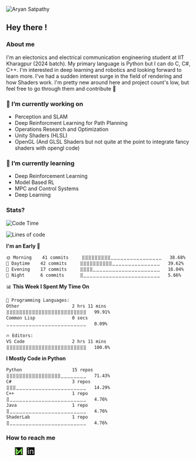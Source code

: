 <p allign = center>
  <img src = https://user-images.githubusercontent.com/86613790/145228433-6927e56b-be21-4b6a-9f0f-d51dc60b747e.jpg alt = "Aryan Satpathy">
</p>

## Hey there !

<!--
About Me : 
I'm currently ~~a Btech student at IIT KGP(Grad Yr 2024)~~ Nay just doing an online course for 1 lac sem fee.
I mostly use python, but do have the basics of C/C++
I'm pretty new around here, and the project count's low.
But you can go through them and contribute if you feel like :)
-->

### About me 

  I'm an electonics and electrical communication engineering student at IIT Kharagpur (2024 batch).
  My primary language is Python but I can do C, C#, C++.
  I'm interested in deep learning and robotics and looking forward to learn more.
  I've had a sudden interest surge in the field of rendering and how Shaders work.
  I'm pretty new around here and project count's low, but feel free to go through them and contribute 🙂 

<!--
**Aryan-Satpathy/Aryan-Satpathy** is a ✨ _special_ ✨ repository because its `README.md` (this file) appears on your GitHub profile.

Here are some ideas to get you started:

- 🔭 I’m currently working on ...
- 🌱 I’m currently learning ...
- 👯 I’m looking to collaborate on ...
- 🤔 I’m looking for help with ...
- 💬 Ask me about ...
- 📫 How to reach me: ...
- 😄 Pronouns: ...
- ⚡ Fun fact: ...
-->

### 🔭 I’m currently working on 
  
  - Perception and SLAM
  - Deep Reinforcment Learning for Path Planning
  - Operations Research and Optimization
  - Unity Shaders (HLSL)
  - OpenGL (And GLSL Shaders but not quite at the point to integrate fancy shaders with opengl code)

### 🌱 I’m currently learning 

  - Deep Reinforcement Learning
  - Model Based RL
  - MPC and Control Systems
  - Deep Learning
  
### Stats?

<!--START_SECTION:waka-->
![Code Time](http://img.shields.io/badge/Code%20Time-227%20hrs-blue)

![Lines of code](https://img.shields.io/badge/From%20Hello%20World%20I%27ve%20Written-185%20Thousand%20lines%20of%20code-blue)

**I'm an Early 🐤** 

```text
🌞 Morning    41 commits     ⣿⣿⣿⣿⣿⣿⣿⣿⣿⣀⣀⣀⣀⣀⣀⣀⣀⣀⣀⣀⣀⣀⣀⣀⣀   38.68% 
🌆 Daytime    42 commits     ⣿⣿⣿⣿⣿⣿⣿⣿⣿⣿⣀⣀⣀⣀⣀⣀⣀⣀⣀⣀⣀⣀⣀⣀⣀   39.62% 
🌃 Evening    17 commits     ⣿⣿⣿⣿⣀⣀⣀⣀⣀⣀⣀⣀⣀⣀⣀⣀⣀⣀⣀⣀⣀⣀⣀⣀⣀   16.04% 
🌙 Night      6 commits      ⣿⣀⣀⣀⣀⣀⣀⣀⣀⣀⣀⣀⣀⣀⣀⣀⣀⣀⣀⣀⣀⣀⣀⣀⣀   5.66%

```


📊 **This Week I Spent My Time On** 

```text
💬 Programming Languages: 
Other                    2 hrs 11 mins       ⣿⣿⣿⣿⣿⣿⣿⣿⣿⣿⣿⣿⣿⣿⣿⣿⣿⣿⣿⣿⣿⣿⣿⣿⣿   99.91% 
Common Lisp              0 secs              ⣀⣀⣀⣀⣀⣀⣀⣀⣀⣀⣀⣀⣀⣀⣀⣀⣀⣀⣀⣀⣀⣀⣀⣀⣀   0.09%

🔥 Editors: 
VS Code                  2 hrs 11 mins       ⣿⣿⣿⣿⣿⣿⣿⣿⣿⣿⣿⣿⣿⣿⣿⣿⣿⣿⣿⣿⣿⣿⣿⣿⣿   100.0%

```

**I Mostly Code in Python** 

```text
Python                   15 repos            ⣿⣿⣿⣿⣿⣿⣿⣿⣿⣿⣿⣿⣿⣿⣿⣿⣿⣀⣀⣀⣀⣀⣀⣀⣀   71.43% 
C#                       3 repos             ⣿⣿⣿⣀⣀⣀⣀⣀⣀⣀⣀⣀⣀⣀⣀⣀⣀⣀⣀⣀⣀⣀⣀⣀⣀   14.29% 
C++                      1 repo              ⣿⣀⣀⣀⣀⣀⣀⣀⣀⣀⣀⣀⣀⣀⣀⣀⣀⣀⣀⣀⣀⣀⣀⣀⣀   4.76% 
Java                     1 repo              ⣿⣀⣀⣀⣀⣀⣀⣀⣀⣀⣀⣀⣀⣀⣀⣀⣀⣀⣀⣀⣀⣀⣀⣀⣀   4.76% 
ShaderLab                1 repo              ⣿⣀⣀⣀⣀⣀⣀⣀⣀⣀⣀⣀⣀⣀⣀⣀⣀⣀⣀⣀⣀⣀⣀⣀⣀   4.76%

```



<!--END_SECTION:waka-->
<!-- [![Aryan’s github stats](https://github-readme-stats.vercel.app/api?username=Aryan-Satpathy&show_icons=true&theme=midnight-purple)](https://github.com/Aryan-Satpathy)

[![Top Langs](https://github-readme-stats.vercel.app/api/top-langs/?username=Aryan-Satpathy&layout=compact&show_icons=true&theme=midnight-purple)](https://github.com/Aryan-Satpathy)
 -->
### How to reach me
  &nbsp; &nbsp; &nbsp; 
  <a href="mailto: aryansatpathy@kgpian.iitkgp.ac.in"><img align="justify" src="https://raw.githubusercontent.com/Aryan-Satpathy/Aryan-Satpathy/main/Images/Untitled%20design.png" alt="Aryan Satpathy | Mail" width="21px"/></a>
  &nbsp; <a href="https://www.linkedin.com/in/aryan-satpathy-35b901221/"><img align="justify" src="https://raw.githubusercontent.com/Aryan-Satpathy/Aryan-Satpathy/main/Images/in.png" alt="Aryan Satpathy | LinkedIn" width="21px"/></a>

<!--

<a href="https://www.linkedin.com/in/aryan-satpathy-35b901221/"><img align="left" src="https://raw.githubusercontent.com/yushi1007/yushi1007/main/images/mail.svg" alt="Aryan Satpathy | LinkedIn" width="21px"/></a>
-->
